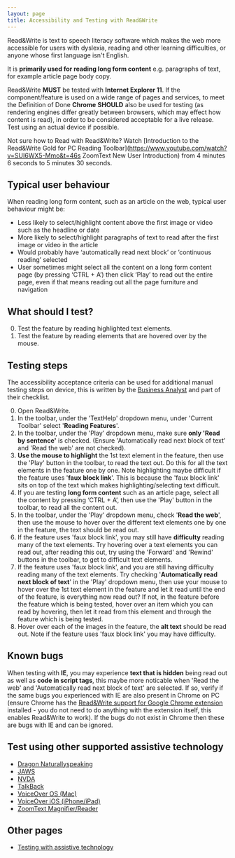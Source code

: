 ```yaml
---
layout: page
title: Accessibility and Testing with Read&Write
---
```


Read&Write is text to speech literacy software which makes the web more accessible for users with dyslexia, reading and other learning difficulties, or anyone whose first language isn't English. 

It is **primarily used for reading long form content** e.g. paragraphs of text, for example article page body copy.

Read&Write **MUST** be tested with **Internet Explorer 11**. If the component/feature is used on a wide range of pages and services, to meet the Definition of Done **Chrome** **SHOULD** also be used for testing (as rendering engines differ greatly between browsers, which may effect how content is read), in order to be considered acceptable for a live release. Test using an actual device if possible.

Not sure how to Read with Read&Write? Watch [Introduction to the Read&Write Gold for PC Reading Toolbar](https://www.youtube.com/watch?v=SUI6WX5-Mmo&t=46s ZoomText New User Introduction) from 4 minutes 6 seconds to 5 minutes 30 seconds.

## Typical user behaviour

When reading long form content, such as an article on the web, typical user behaviour might be:

- Less likely to select/highlight content above the first image or video such as the headline or date
- More likely to select/highlight paragraphs of text to read after the first image or video in the article
- Would probably have ‘automatically read next block’ or ’continuous reading’ selected
- User sometimes might select all the content on a long form content page (by pressing ‘CTRL + A’) then click ‘Play’ to read out the entire page, even if that means reading out all the page furniture and navigation

## What should I test?

0. Test the feature by reading highlighted text elements.
1. Test the feature by reading elements that are hovered over by the mouse.

## Testing steps

The accessibility acceptance criteria can be used for additional manual testing steps on device, this is written by the [Business Analyst](accessibility-news-and-business-analysts) and part of their checklist.

0. Open Read&Write.
1. In the toolbar, under the 'TextHelp' dropdown menu, under 'Current Toolbar' select '**Reading Features**'.
2. In the toolbar, under the 'Play' dropdown menu, make sure **only 'Read by sentence'** is checked. (Ensure 'Automatically read next block of text' and 'Read the web' are not checked).
3. **Use the mouse to highlight** the 1st text element in the feature, then use the 'Play' button in the toolbar, to read the text out. Do this for all the text elements in the feature one by one. Note highlighting maybe difficult if the feature uses '**faux block link**'. This is because the 'faux block link' sits on top of the text which makes highlighting/selecting text difficult.
4. If you are testing **long form content** such as an article page, select all the content by pressing ‘CTRL + A’, then use the 'Play' button in the toolbar, to read all the content out.
5. In the toolbar, under the 'Play' dropdown menu, check '**Read the web**', then use the mouse to hover over the different text elements one by one in the feature, the text should be read out. 
6. If the feature uses 'faux block link', you may still have **difficulty** reading many of the text elements. Try hovering over a text elements you can read out, after reading this out, try using the 'Forward' and 'Rewind' buttons in the toolbar, to get to difficult text elements. 
7. If the feature uses 'faux block link', and you are still having difficulty reading many of the text elements. Try checking '**Automatically read next block of text**' in the 'Play' dropdown menu, then use your mouse to hover over the 1st text element in the feature and let it read until the end of the feature, is everything now read out? If not, in the feature before the feature which is being tested, hover over an item which you can read by hovering, then let it read from this element and through the feature which is being tested.
8. Hover over each of the images in the feature, the **alt text** should be read out. Note if the feature uses 'faux block link' you may have difficulty.

## Known bugs

When testing with **IE**, you may experience **text that is hidden** being read out as well as **code in script tags**, this maybe more noticable when 'Read the web' and 'Automatically read next block of text' are selected. If so, verify if the same bugs you experienced with IE are also present in Chrome on PC (ensure Chrome has the [Read&Write support for Google Chrome extension](http://www.texthelp.com/rw11ChromeExtension/index.html) installed - you do not need to do anything with the extension itself, this enables Read&Write to work). If the bugs do not exist in Chrome then these are bugs with IE and can be ignored.

## Test using other supported assistive technology

- [Dragon Naturallyspeaking](accessibility-and-testing-with-dragon)
- [JAWS](accessibility-and-testing-with-jaws)
- [NVDA](accessibility-and-testing-with-nvda)
- [TalkBack](accessibility-and-testing-with-talkback)
- [VoiceOver OS (Mac)](accessibility-and-testing-with-voiceover-os)
- [VoiceOver iOS (iPhone/iPad)](accessibility-and-testing-with-voiceover-ios)
- [ZoomText Magnifier/Reader](accessibility-and-testing-with-zoomtext)

## Other pages

- [Testing with assistive technology](/accessibility-news-and-you/assistive-technology/testing.html)
